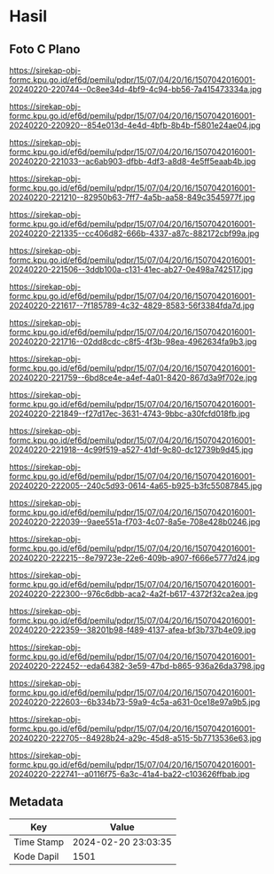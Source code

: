 # Hasil

## Foto C Plano

https://sirekap-obj-formc.kpu.go.id/ef6d/pemilu/pdpr/15/07/04/20/16/1507042016001-20240220-220744--0c8ee34d-4bf9-4c94-bb56-7a415473334a.jpg

https://sirekap-obj-formc.kpu.go.id/ef6d/pemilu/pdpr/15/07/04/20/16/1507042016001-20240220-220920--854e013d-4e4d-4bfb-8b4b-f5801e24ae04.jpg

https://sirekap-obj-formc.kpu.go.id/ef6d/pemilu/pdpr/15/07/04/20/16/1507042016001-20240220-221033--ac6ab903-dfbb-4df3-a8d8-4e5ff5eaab4b.jpg

https://sirekap-obj-formc.kpu.go.id/ef6d/pemilu/pdpr/15/07/04/20/16/1507042016001-20240220-221210--82950b63-7ff7-4a5b-aa58-849c3545977f.jpg

https://sirekap-obj-formc.kpu.go.id/ef6d/pemilu/pdpr/15/07/04/20/16/1507042016001-20240220-221335--cc406d82-666b-4337-a87c-882172cbf99a.jpg

https://sirekap-obj-formc.kpu.go.id/ef6d/pemilu/pdpr/15/07/04/20/16/1507042016001-20240220-221506--3ddb100a-c131-41ec-ab27-0e498a742517.jpg

https://sirekap-obj-formc.kpu.go.id/ef6d/pemilu/pdpr/15/07/04/20/16/1507042016001-20240220-221617--7f185789-4c32-4829-8583-56f3384fda7d.jpg

https://sirekap-obj-formc.kpu.go.id/ef6d/pemilu/pdpr/15/07/04/20/16/1507042016001-20240220-221716--02dd8cdc-c8f5-4f3b-98ea-4962634fa9b3.jpg

https://sirekap-obj-formc.kpu.go.id/ef6d/pemilu/pdpr/15/07/04/20/16/1507042016001-20240220-221759--6bd8ce4e-a4ef-4a01-8420-867d3a9f702e.jpg

https://sirekap-obj-formc.kpu.go.id/ef6d/pemilu/pdpr/15/07/04/20/16/1507042016001-20240220-221849--f27d17ec-3631-4743-9bbc-a30fcfd018fb.jpg

https://sirekap-obj-formc.kpu.go.id/ef6d/pemilu/pdpr/15/07/04/20/16/1507042016001-20240220-221918--4c99f519-a527-41df-9c80-dc12739b9d45.jpg

https://sirekap-obj-formc.kpu.go.id/ef6d/pemilu/pdpr/15/07/04/20/16/1507042016001-20240220-222005--240c5d93-0614-4a65-b925-b3fc55087845.jpg

https://sirekap-obj-formc.kpu.go.id/ef6d/pemilu/pdpr/15/07/04/20/16/1507042016001-20240220-222039--9aee551a-f703-4c07-8a5e-708e428b0246.jpg

https://sirekap-obj-formc.kpu.go.id/ef6d/pemilu/pdpr/15/07/04/20/16/1507042016001-20240220-222215--8e79723e-22e6-409b-a907-f666e5777d24.jpg

https://sirekap-obj-formc.kpu.go.id/ef6d/pemilu/pdpr/15/07/04/20/16/1507042016001-20240220-222300--976c6dbb-aca2-4a2f-b617-4372f32ca2ea.jpg

https://sirekap-obj-formc.kpu.go.id/ef6d/pemilu/pdpr/15/07/04/20/16/1507042016001-20240220-222359--38201b98-f489-4137-afea-bf3b737b4e09.jpg

https://sirekap-obj-formc.kpu.go.id/ef6d/pemilu/pdpr/15/07/04/20/16/1507042016001-20240220-222452--eda64382-3e59-47bd-b865-936a26da3798.jpg

https://sirekap-obj-formc.kpu.go.id/ef6d/pemilu/pdpr/15/07/04/20/16/1507042016001-20240220-222603--6b334b73-59a9-4c5a-a631-0ce18e97a9b5.jpg

https://sirekap-obj-formc.kpu.go.id/ef6d/pemilu/pdpr/15/07/04/20/16/1507042016001-20240220-222705--84928b24-a29c-45d8-a515-5b7713536e63.jpg

https://sirekap-obj-formc.kpu.go.id/ef6d/pemilu/pdpr/15/07/04/20/16/1507042016001-20240220-222741--a0116f75-6a3c-41a4-ba22-c103626ffbab.jpg


## Metadata

| Key        | Value               |
| ---------- | ------------------- |
| Time Stamp | 2024-02-20 23:03:35 |
| Kode Dapil | 1501                |



